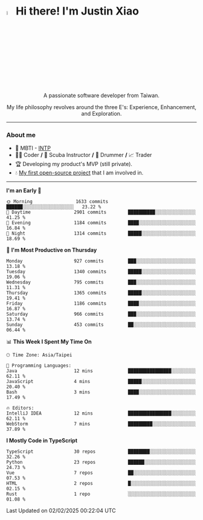 # <img src="https://media.giphy.com/media/hvRJCLFzcasrR4ia7z/giphy.gif" width="5%">Hi there! I'm Justin Xiao
<p align="center">A passionate software developer from Taiwan.  </p>
<p align="center">My life philosophy revolves around the three E's: Experience, Enhancement, and Exploration.</p>

---
### About me
- 👀 MBTI - [INTP](https://www.16personalities.com/intp-personality)
- 👨‍💻 Coder **/** 🤿 Scuba Instructor **/** 🥁 Drummer **/** 📈 Trader
- 🏆 Developing my product's MVP (still private).
- 💧 [My first open-source project](https://github.com/Game-as-a-Service/Game-Lobby-Web) that I am involved in.

---
<!--START_SECTION:waka-->
**I'm an Early 🐤** 

```text
🌞 Morning                1633 commits        ██████░░░░░░░░░░░░░░░░░░░   23.22 % 
🌆 Daytime                2901 commits        ██████████░░░░░░░░░░░░░░░   41.25 % 
🌃 Evening                1184 commits        ████░░░░░░░░░░░░░░░░░░░░░   16.84 % 
🌙 Night                  1314 commits        █████░░░░░░░░░░░░░░░░░░░░   18.69 % 
```
📅 **I'm Most Productive on Thursday** 

```text
Monday                   927 commits         ███░░░░░░░░░░░░░░░░░░░░░░   13.18 % 
Tuesday                  1340 commits        █████░░░░░░░░░░░░░░░░░░░░   19.06 % 
Wednesday                795 commits         ███░░░░░░░░░░░░░░░░░░░░░░   11.31 % 
Thursday                 1365 commits        █████░░░░░░░░░░░░░░░░░░░░   19.41 % 
Friday                   1186 commits        ████░░░░░░░░░░░░░░░░░░░░░   16.87 % 
Saturday                 966 commits         ███░░░░░░░░░░░░░░░░░░░░░░   13.74 % 
Sunday                   453 commits         ██░░░░░░░░░░░░░░░░░░░░░░░   06.44 % 
```


📊 **This Week I Spent My Time On** 

```text
🕑︎ Time Zone: Asia/Taipei

💬 Programming Languages: 
Java                     12 mins             ████████████████░░░░░░░░░   62.11 % 
JavaScript               4 mins              █████░░░░░░░░░░░░░░░░░░░░   20.40 % 
Bash                     3 mins              ████░░░░░░░░░░░░░░░░░░░░░   17.49 % 

🔥 Editors: 
IntelliJ IDEA            12 mins             ████████████████░░░░░░░░░   62.11 % 
WebStorm                 7 mins              █████████░░░░░░░░░░░░░░░░   37.89 % 
```

**I Mostly Code in TypeScript** 

```text
TypeScript               30 repos            ████████░░░░░░░░░░░░░░░░░   32.26 % 
Python                   23 repos            ██████░░░░░░░░░░░░░░░░░░░   24.73 % 
Vue                      7 repos             ██░░░░░░░░░░░░░░░░░░░░░░░   07.53 % 
HTML                     2 repos             █░░░░░░░░░░░░░░░░░░░░░░░░   02.15 % 
Rust                     1 repo              ░░░░░░░░░░░░░░░░░░░░░░░░░   01.08 % 
```




 Last Updated on 02/02/2025 00:22:04 UTC
<!--END_SECTION:waka-->

